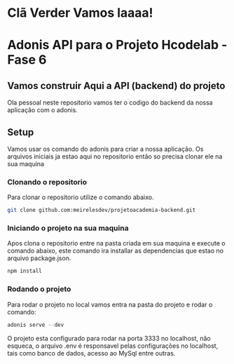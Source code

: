 # Clã Verder Vamos laaaa!

# Adonis API para o Projeto Hcodelab - Fase 6
## Vamos construir Aqui a API (backend) do projeto 

Ola pessoal neste repositorio vamos ter o codigo do backend da nossa aplicação com o adonis.


## Setup

Vamos usar os comando do adonis para criar a nossa aplicação.
Os arquivos iniciais ja estao aqui no repositorio então so precisa clonar ele na sua maquina

### Clonando o repositorio
Para clonar o repositorio utilize o comando abaixo.
```bash
git clone github.com:meirelesdev/projetoacademia-backend.git
```

### Iniciando o projeto na sua maquina

Apos clona o repositorio entre na pasta criada em sua maquina e execute o comando abaixo, este comando ira installar as dependencias que estao no arquivo package.json.
```bash
npm install
```

### Rodando o projeto

Para rodar o projeto no local vamos entra na pasta do projeto e rodar o comando:


```js
adonis serve --dev
```

O projeto esta configurado para rodar na porta 3333 no localhost, não esqueca, o arquivo .env é responsavel pelas configurações no localhost, tais como banco de dados, acesso ao MySql entre outras.